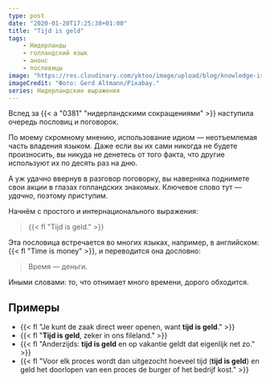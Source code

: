```yaml
---
type: post
date: "2020-01-20T17:25:38+01:00"
title: "Tijd is geld"
tags:
    - Нидерланды
    - голландский язык
    - анонс
    - пословицы
image: "https://res.cloudinary.com/yktoo/image/upload/blog/knowledge-is-power.jpg"
imageCredit: "Фото: Gerd Altmann/Pixabay."
series: Нидерландские выражения
---
```


Вслед за {{< a "0381" "нидерландскими сокращениями" >}} наступила очередь пословиц и поговорок.

По моему скромному мнению, использование идиом — неотъемлемая часть владения языком. Даже если вы их сами никогда не будете произносить, вы никуда не денетесь от того факта, что другие используют их по десять раз на дню.

А уж удачно ввернув в разговор поговорку, вы наверняка поднимете свои акции в глазах голландских знакомых. Ключевое слово тут — *удачно*, поэтому приступим.

Начнём с простого и интернационального выражения:

> {{< fl "Tijd is geld." >}}

<!--more-->

Эта пословица встречается во многих языках, например, в английском: {{< fl "Time is money" >}}, и переводится она дословно:

> Время — деньги.

Иными словами: то, что отнимает много времени, дорого обходится.

## Примеры

* {{< fl "Je kunt de zaak direct weer openen, want **tijd is geld**." >}}
* {{< fl "**Tijd is geld**, zeker in ons fileland." >}}
* {{< fl "Anderzijds: **tijd is geld** en op vakantie geldt dat eigenlijk net zo." >}}
* {{< fl "Voor elk proces wordt dan uitgezocht hoeveel tijd (**tijd is geld**) en geld het doorlopen van een proces de burger of het bedrijf kost." >}}
